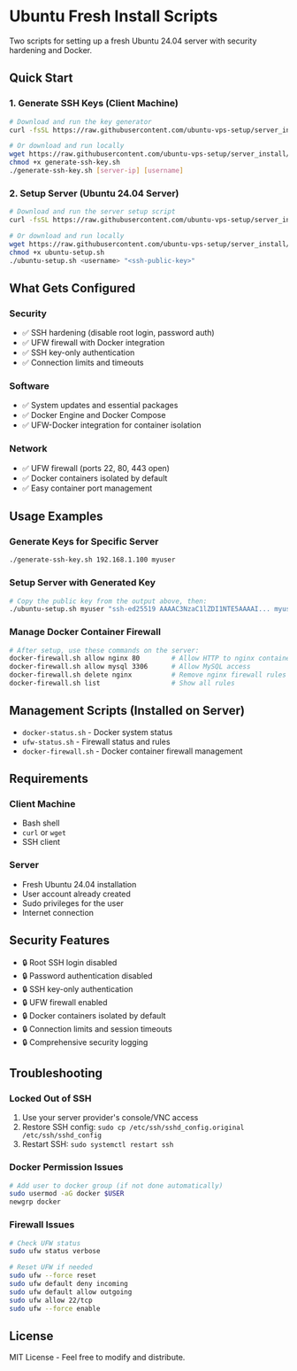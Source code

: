 # Ubuntu Fresh Install Scripts

Two scripts for setting up a fresh Ubuntu 24.04 server with security hardening and Docker.

## Quick Start

### 1. Generate SSH Keys (Client Machine)

```bash
# Download and run the key generator
curl -fsSL https://raw.githubusercontent.com/ubuntu-vps-setup/server_install/main/ubuntu-fresh-install/generate-ssh-key.sh | bash

# Or download and run locally
wget https://raw.githubusercontent.com/ubuntu-vps-setup/server_install/main/ubuntu-fresh-install/generate-ssh-key.sh
chmod +x generate-ssh-key.sh
./generate-ssh-key.sh [server-ip] [username]
```

### 2. Setup Server (Ubuntu 24.04 Server)

```bash
# Download and run the server setup script
curl -fsSL https://raw.githubusercontent.com/ubuntu-vps-setup/server_install/main/ubuntu-fresh-install/ubuntu-setup.sh | bash -s -- <username> "<ssh-public-key>"

# Or download and run locally
wget https://raw.githubusercontent.com/ubuntu-vps-setup/server_install/main/ubuntu-fresh-install/ubuntu-setup.sh
chmod +x ubuntu-setup.sh
./ubuntu-setup.sh <username> "<ssh-public-key>"
```

## What Gets Configured

### Security
- ✅ SSH hardening (disable root login, password auth)
- ✅ UFW firewall with Docker integration
- ✅ SSH key-only authentication
- ✅ Connection limits and timeouts

### Software
- ✅ System updates and essential packages
- ✅ Docker Engine and Docker Compose
- ✅ UFW-Docker integration for container isolation

### Network
- ✅ UFW firewall (ports 22, 80, 443 open)
- ✅ Docker containers isolated by default
- ✅ Easy container port management

## Usage Examples

### Generate Keys for Specific Server
```bash
./generate-ssh-key.sh 192.168.1.100 myuser
```

### Setup Server with Generated Key
```bash
# Copy the public key from the output above, then:
./ubuntu-setup.sh myuser "ssh-ed25519 AAAAC3NzaC1lZDI1NTE5AAAAI... myuser@192.168.1.100"
```

### Manage Docker Container Firewall
```bash
# After setup, use these commands on the server:
docker-firewall.sh allow nginx 80        # Allow HTTP to nginx container
docker-firewall.sh allow mysql 3306      # Allow MySQL access
docker-firewall.sh delete nginx          # Remove nginx firewall rules
docker-firewall.sh list                  # Show all rules
```

## Management Scripts (Installed on Server)

- `docker-status.sh` - Docker system status
- `ufw-status.sh` - Firewall status and rules
- `docker-firewall.sh` - Docker container firewall management

## Requirements

### Client Machine
- Bash shell
- `curl` or `wget`
- SSH client

### Server
- Fresh Ubuntu 24.04 installation
- User account already created
- Sudo privileges for the user
- Internet connection

## Security Features

- 🔒 Root SSH login disabled
- 🔒 Password authentication disabled  
- 🔒 SSH key-only authentication
- 🔒 UFW firewall enabled
- 🔒 Docker containers isolated by default
- 🔒 Connection limits and session timeouts
- 🔒 Comprehensive security logging

## Troubleshooting

### Locked Out of SSH
1. Use your server provider's console/VNC access
2. Restore SSH config: `sudo cp /etc/ssh/sshd_config.original /etc/ssh/sshd_config`
3. Restart SSH: `sudo systemctl restart ssh`

### Docker Permission Issues
```bash
# Add user to docker group (if not done automatically)
sudo usermod -aG docker $USER
newgrp docker
```

### Firewall Issues
```bash
# Check UFW status
sudo ufw status verbose

# Reset UFW if needed
sudo ufw --force reset
sudo ufw default deny incoming
sudo ufw default allow outgoing  
sudo ufw allow 22/tcp
sudo ufw --force enable
```

## License

MIT License - Feel free to modify and distribute.
